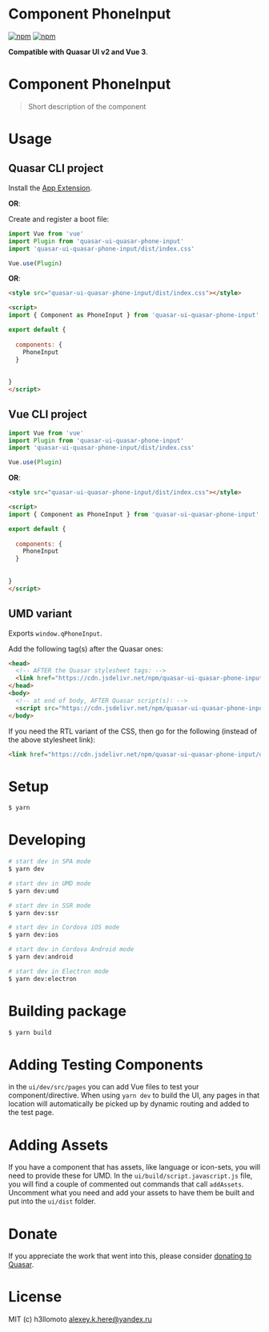 # Component PhoneInput

[![npm](https://img.shields.io/npm/v/quasar-ui-quasar-phone-input.svg?label=quasar-ui-quasar-phone-input)](https://www.npmjs.com/package/quasar-ui-quasar-phone-input)
[![npm](https://img.shields.io/npm/dt/quasar-ui-quasar-phone-input.svg)](https://www.npmjs.com/package/quasar-ui-quasar-phone-input)

**Compatible with Quasar UI v2 and Vue 3**.


# Component PhoneInput
> Short description of the component




# Usage

## Quasar CLI project


Install the [App Extension](../app-extension).

**OR**:


Create and register a boot file:

```js
import Vue from 'vue'
import Plugin from 'quasar-ui-quasar-phone-input'
import 'quasar-ui-quasar-phone-input/dist/index.css'

Vue.use(Plugin)
```

**OR**:

```html
<style src="quasar-ui-quasar-phone-input/dist/index.css"></style>

<script>
import { Component as PhoneInput } from 'quasar-ui-quasar-phone-input'

export default {
  
  components: {
    PhoneInput
  }
  
  
}
</script>
```

## Vue CLI project

```js
import Vue from 'vue'
import Plugin from 'quasar-ui-quasar-phone-input'
import 'quasar-ui-quasar-phone-input/dist/index.css'

Vue.use(Plugin)
```

**OR**:

```html
<style src="quasar-ui-quasar-phone-input/dist/index.css"></style>

<script>
import { Component as PhoneInput } from 'quasar-ui-quasar-phone-input'

export default {
  
  components: {
    PhoneInput
  }
  
  
}
</script>
```

## UMD variant

Exports `window.qPhoneInput`.

Add the following tag(s) after the Quasar ones:

```html
<head>
  <!-- AFTER the Quasar stylesheet tags: -->
  <link href="https://cdn.jsdelivr.net/npm/quasar-ui-quasar-phone-input/dist/index.min.css" rel="stylesheet" type="text/css">
</head>
<body>
  <!-- at end of body, AFTER Quasar script(s): -->
  <script src="https://cdn.jsdelivr.net/npm/quasar-ui-quasar-phone-input/dist/index.umd.min.js"></script>
</body>
```
If you need the RTL variant of the CSS, then go for the following (instead of the above stylesheet link):
```html
<link href="https://cdn.jsdelivr.net/npm/quasar-ui-quasar-phone-input/dist/index.rtl.min.css" rel="stylesheet" type="text/css">
```

# Setup
```bash
$ yarn
```

# Developing
```bash
# start dev in SPA mode
$ yarn dev

# start dev in UMD mode
$ yarn dev:umd

# start dev in SSR mode
$ yarn dev:ssr

# start dev in Cordova iOS mode
$ yarn dev:ios

# start dev in Cordova Android mode
$ yarn dev:android

# start dev in Electron mode
$ yarn dev:electron
```

# Building package
```bash
$ yarn build
```

# Adding Testing Components
in the `ui/dev/src/pages` you can add Vue files to test your component/directive. When using `yarn dev` to build the UI, any pages in that location will automatically be picked up by dynamic routing and added to the test page.

# Adding Assets
If you have a component that has assets, like language or icon-sets, you will need to provide these for UMD. In the `ui/build/script.javascript.js` file, you will find a couple of commented out commands that call `addAssets`. Uncomment what you need and add your assets to have them be built and put into the `ui/dist` folder.

# Donate
If you appreciate the work that went into this, please consider [donating to Quasar](https://donate.quasar.dev).

# License
MIT (c) h3llomoto <alexey.k.here@yandex.ru>
